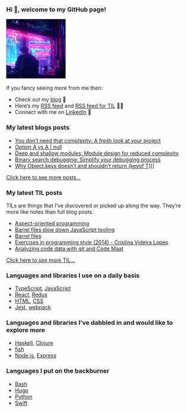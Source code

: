 ### Hi 👋, welcome to my GitHub page!

<img alt="" src="./programmer.png" height="160" width="160">

If you fancy seeing more from me then:

- Check out my [blog](https://vladimirzdrazil.com/) 📝
- Here’s my [RSS feed](https://vladimirzdrazil.com/index.xml) and [RSS feed for TIL](https://vladimirzdrazil.com/categories/til/index.xml) 📝🔔
- Connect with me on [LinkedIn](https://www.linkedin.com/in/vladimirzdrazil) 👔

### My latest blogs posts

<!-- BLOG-POST-LIST:START -->
- [You don’t need that complexity: A fresh look at your project](https://vladimirzdrazil.com/posts/you-dont-need-that-complexity/)
- [Option A vs A | null](https://vladimirzdrazil.com/posts/option-a-a-null/)
- [Deep and shallow modules: Module design for reduced complexity](https://vladimirzdrazil.com/posts/deep-shallow-modules/)
- [Binary search debugging: Simplify your debugging process](https://vladimirzdrazil.com/posts/binary-search-debugging/)
- [Why Object.keys doesn’t and shouldn’t return &lpar;keyof T&rpar;[]](https://vladimirzdrazil.com/posts/object-keys-keyof-t/)
<!-- BLOG-POST-LIST:END -->

[Click here to see more posts…](https://vladimirzdrazil.com/#more-posts)

### My latest TIL posts

TILs are things that I’ve discovered or picked up along the way. They’re more like notes than full blog posts.

<!-- TIL-POST-LIST:START -->
- [Aspect-oriented programming](https://vladimirzdrazil.com/til/programming/aspect-oriented-programming/)
- [Barrel files slow down JavaScript tooling](https://vladimirzdrazil.com/til/javascript/barrel-files-are-slow/)
- [Barrel files](https://vladimirzdrazil.com/til/javascript/barrel-files/)
- [Exercises in programming style &lpar;2014&rpar; - Cristina Videira Lopes](https://vladimirzdrazil.com/til/programming/exercises-in-programming-style/)
- [Analyzing code data with git and Code Maat](https://vladimirzdrazil.com/til/programming/analyzing-data-from-git/)
<!-- TIL-POST-LIST:END -->

[Click here to see more TIL…](https://vladimirzdrazil.com/#more-tils)

### Languages and libraries I use on a daily basis

- [TypeScript](https://www.typescriptlang.org/), [JavaScript](https://developer.mozilla.org/en-US/docs/Web/JavaScript)
- [React](https://reactjs.org/), [Redux](https://redux.js.org)
- [HTML](https://developer.mozilla.org/en-US/docs/Web/HTML), [CSS](https://developer.mozilla.org/en-US/docs/Web/CSS)
- [Jest](https://jestjs.io), [webpack](https://webpack.js.org)

### Languages and libraries I’ve dabbled in and would like to explore more

- [Haskell](https://www.haskell.org/), [Clojure](https://clojure.org/)
- [fish](https://fishshell.com/)
- [Node.js](https://nodejs.org), [Express](https://expressjs.com)

### Languages I put on the backburner

- [Bash](https://www.gnu.org/software/bash/)
- [Hugo](https://gohugo.io/)
- [Python](https://www.python.org)
- [Swift](https://developer.apple.com/swift/)

